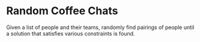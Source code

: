 # Random Coffee Chats

Given a list of people and their teams, randomly find pairings of people until a solution that satisfies various constraints is found. 
